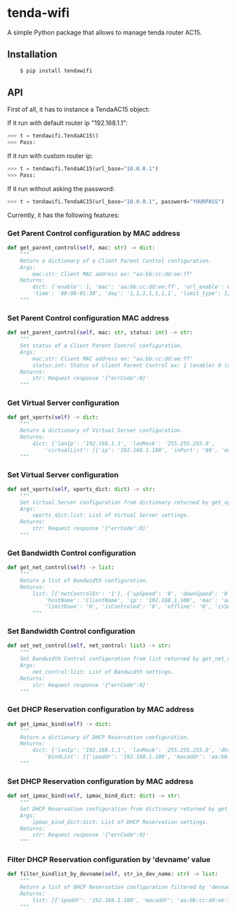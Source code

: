 # tenda-wifi

A simple Python package that allows to manage tenda router AC15.

## Installation

```bash
    $ pip install tendawifi
```

## API

First of all, it has to instance a TendaAC15 object:

If it run with default router ip "192.168.1.1":

```python
>>> t = tendawifi.TendaAC15()
>>> Pass:
```

If it run with custom router ip:

```python
>>> t = tendawifi.TendaAC15(url_base="10.0.0.1")
>>> Pass:
```

If it run without asking the password:

```python
>>> t = tendawifi.TendaAC15(url_base="10.0.0.1", password="YOURPASS")
```

Currently, it has the following features:

### Get Parent Control configuration by MAC address

```python
def get_parent_control(self, mac: str) -> dict:
    """
    Return a dictionary of a Client Parent Control configuration.
    Args:
        mac:str: Client MAC address ex: "aa:bb:cc:dd:ee:ff"
    Returns:
        dict: {'enable': 1, 'mac': 'aa:bb:cc:dd:ee:ff', 'url_enable': 0, 'urls': '',
        'time': '09:00-01:30', 'day': '1,1,1,1,1,1,1', 'limit_type': 1}
    """
```

### Set Parent Control configuration MAC address

```python
def set_parent_control(self, mac: str, status: int) -> str:
    """
    Set status of a Client Parent Control configuration.
    Args:
        mac:str: Client MAC address ex: "aa:bb:cc:dd:ee:ff"
        status:int: Status of client Parent Control ex: 1 (enable) 0 (disable)
    Returns:
        str: Request response '{"errCode":0}'
    """
```

### Get Virtual Server configuration

```python
def get_vports(self) -> dict:
    """
    Return a dictionary of Virtual Server configuration.
    Returns:
        dict: {'lanIp': '192.168.1.1', 'lanMask': '255.255.255.0',
            'virtualList': [{'ip': '192.168.1.100', 'inPort': '80', 'outPort': '80', 'protocol': '0'}, ...]}
    """
```

### Set Virtual Server configuration

```python
def set_vports(self, vports_dict: dict) -> str:
    """
    Set Virtual Server configuration from dictionary returned by get_vports() method.
    Args:
        vports_dict:list: List of Virtual Server settings.
    Returns:
        str: Request response '{"errCode":0}'
    """
```

### Get Bandwidth Control configuration

```python
def get_net_control(self) -> list:
    """
    Return a list of Bandwidth configuration.
    Returns:
        list: [{'netControlEn': '1'}, {'upSpeed': '0', 'downSpeed': '0', 'devType': 'unknown',
            'hostName': 'ClientName', 'ip': '192.168.1.100', 'mac': 'aa:bb:cc:dd:ee:ff', 'limitUp': '0',
            'limitDown': '0', 'isControled': '0', 'offline': '0', 'isSet': '0'}, ...]
        """
```

### Set Bandwidth Control configuration

```python
def set_net_control(self, net_control: list) -> str:
    """
    Set Bandwidth Control configuration from list returned by get_net_control() method.
    Args:
        net_control:list: List of Bandwidth settings.
    Returns:
        str: Request response '{"errCode":0}'
    """
```

### Get DHCP Reservation configuration by MAC address

```python
def get_ipmac_bind(self) -> dict:
    """
    Return a dictionary of DHCP Reservation configuration.
    Returns:
        dict: {'lanIp': '192.168.1.1', 'lanMask': '255.255.255.0', 'dhttpIP': '172.27.175.218', 'dhcpClientList': [],
            'bindList': [{'ipaddr': '192.168.1.100', 'macaddr': 'aa:bb:cc:dd:ee:ff', 'devname': 'ClientName', 'status': '1'}, ...]}
    """
```

### Set DHCP Reservation configuration by MAC address

```python
def set_ipmac_bind(self, ipmac_bind_dict: dict) -> str:
    """
    Set DHCP Reservation configuration from dictionary returned by get_ipmac_bind() method.
    Args:
        ipmac_bind_dict:dict: List of DHCP Reservation settings.
    Returns:
        str: Request response '{"errCode":0}'
    """
```

### Filter DHCP Reservation configuration by 'devname' value

```python
def filter_bindlist_by_devname(self, str_in_dev_name: str) -> list:
    """
    Return a list of DHCP Reservation configuration filtered by 'devname' value if contains the str_in_dev_name param.
    Returns:
        list: [{'ipaddr': '192.168.1.100', 'macaddr': 'aa:bb:cc:dd:ee:ff', 'devname': 'ClientName', 'status': '1'}, ...]}
    """
```
